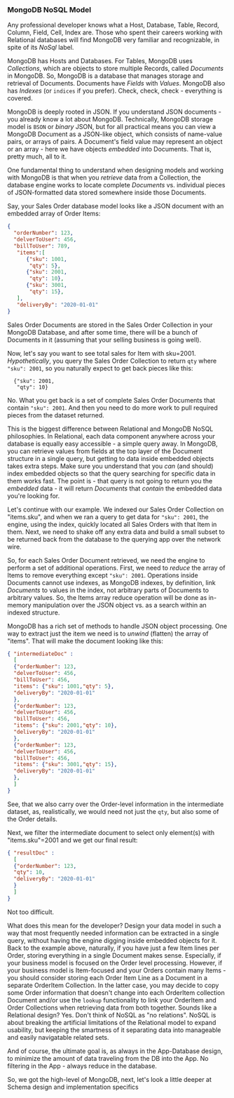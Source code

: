### MongoDB NoSQL Model 

Any professional developer knows what a Host, Database, Table, Record, Column, Field, Cell, Index are. Those who spent their careers working with Relational databases will find MongoDB very familiar and recognizable, in spite of its *NoSql* label. 

MongoDB has Hosts and Databases. For Tables, MongoDB uses *Collections*, which are objects to store multiple Records, called *Documents* in MongoDB. So, MongoDB is a database that manages storage and retrieval of Documents. Documents have *Fields* with *Values*. MongoDB also has *Indexes* (or `indices` if you prefer). Check, check, check - everything is covered.

MongoDB is deeply rooted in JSON. If you understand JSON documents - you already know a lot about MongoDB. Technically, MongoDB storage model is `BSON` or *binary* JSON, but for all practical means you can view a MongoDB Document as a JSON-like object, which consists of name-value pairs, or arrays of pairs. A Document's field value may represent an object or an array - here we have objects *embedded* into Documents. That is, pretty much, all to it.

One fundamental thing to understand when designing models and working with MongoDB is that when you *retrieve* data from a Collection, the database engine works to locate complete *Documents* vs. individual pieces of JSON-formatted data stored somewhere inside those Documents. 

Say, your Sales Order database model looks like a JSON document with an embedded array of Order Items:

```json
{ 
  "orderNumber": 123,
  "delverToUser": 456,
  "billToUser": 789,
   "items":[
      {"sku": 1001,
       "qty": 5},
      {"sku": 2001,
       "qty": 10},
      {"sku": 3001,
       "qty": 15},
   ],
   "deliveryBy": "2020-01-01"
}
```

Sales Order Documents are stored in the Sales Order Collection in your MongoDB Database, and after some time, there will be a bunch of Documents in it (assuming that your selling business is going well). 

Now, let's say you want to see total sales for Item with sku=2001. *Hypothetically*, you query the Sales Order Collection to return `qty` where `"sku": 2001`, so you naturally expect to get back pieces like this:

```
  {"sku": 2001,
   "qty": 10}
```

No. What you get back is a set of complete Sales Order Documents that contain `"sku": 2001`. And then you need to do more work to pull required pieces from the dataset returned.

This is the biggest difference between Relational and MongoDB NoSQL philosophies. In Relational, each data component anywhere across your database is equally easy accessible - a simple query away. In MongoDB, you can retrieve values from fields at the top layer of the Document structure in a single query, but getting to data inside embedded objects takes extra steps. Make sure you understand that you *can* (and should) index embedded objects so that the query searching for specific data in them works fast. The point is - that query is not going to return you the *embedded* data - it will return *Documents* that *contain* the embedded data you're looking for.

Let's continue with our example. We indexed our Sales Order Collection on "items.sku", and when we ran a query to get data for `"sku": 2001`, the engine, using the index, quickly located all Sales Orders with that Item in them. Next, we need to shake off any extra data and build a small subset to be returned back from the database to the querying app over the network wire. 

So, for each Sales Order Document retrieved, we need the engine to perform a set of additional operations. First, we need to *reduce* the array of Items to remove everything except `"sku": 2001`. Operations inside Documents cannot use indexes, as MongoDB indexes, by definition, link *Documents* to values in the index, not arbitrary parts of Documents to arbitrary values. So, the Items array reduce operation will be done as in-memory manipulation over the JSON object vs. as a search within an indexed structure. 

MongoDB has a rich set of methods to handle JSON object processing. One way to extract just the item we need is to *unwind* (flatten) the array of "items". That will make the document looking like this:

```json
{ "intermediateDoc" :
  [
  {"orderNumber": 123,
  "delverToUser": 456,
  "billToUser": 456,
  "items": {"sku": 1001,"qty": 5},
  "deliveryBy": "2020-01-01"
  },
  {"orderNumber": 123,
  "delverToUser": 456,
  "billToUser": 456,
  "items": {"sku": 2001,"qty": 10},
  "deliveryBy": "2020-01-01"
  },
  {"orderNumber": 123,
  "delverToUser": 456,
  "billToUser": 456,
  "items": {"sku": 3001,"qty": 15},
  "deliveryBy": "2020-01-01"
  },
  ]
}
```

See, that we also carry over the Order-level information in the intermediate dataset, as, realistically, we would need not just the `qty`, but also some of the Order details.

Next, we filter the intermediate document to select only element(s) with "items.sku"=2001 and we get our final result:

```json
{ "resultDoc" :
  [
  {"orderNumber": 123,
  "qty": 10,
  "deliveryBy": "2020-01-01"
  }
  ]
}
```

Not too difficult.

What does this mean for the developer? Design your data model in such a way that most frequently needed information can be extracted in a single query, without having the engine digging inside embedded objects for it. Back to the example above, naturally, if you have just a few Item lines per Order, storing everything in a single Document makes sense. Especially, if your business model is focused on the Order level processing. However, if your business model is Item-focused and your Orders contain many Items - you should consider storing each Order Item Line as a Document in a separate OrderItem Collection. In the latter case, you may decide to copy some Order information that doesn't change into each OrderItem collection Document and/or use the `lookup` functionality to link your OrderItem and Order Collections when retrieving data from both together. Sounds like a Relational design? Yes. Don't think of NoSQL as "no relations". NoSQL is about breaking the artificial limitations of the Relational model to expand usability, but keeping the smartness of it separating data into manageable and easily navigatable related sets.

And of course, the ultimate goal is, as always in the App-Database design, to minimize the amount of data traveling from the DB into the App. No filtering in the App - always reduce in the database.


So, we got the high-level of MongoDB, next, let's look a little deeper at Schema design and implementation specifics